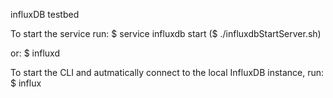 influxDB testbed

To start the service run:
$ service influxdb start ($ ./influxdbStartServer.sh)

or:
$ influxd

To start the CLI and autmatically connect to the local InfluxDB instance, run:
$ influx
